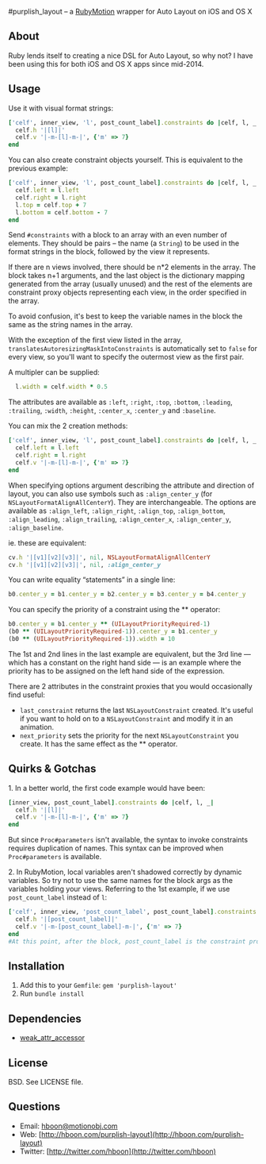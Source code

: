 #purplish\_layout – a [RubyMotion](http://rubymotion.com) wrapper for Auto Layout on iOS and OS X

About
---
Ruby lends itself to creating a nice DSL for Auto Layout, so why not? I have been using this for both iOS and OS X apps since mid-2014.

Usage
---
Use it with visual format strings:

```ruby
['celf', inner_view, 'l', post_count_label].constraints do |celf, l, _|
  celf.h '|[l]|'
  celf.v '|-m-[l]-m-|', {'m' => 7}
end
```

You can also create constraint objects yourself. This is equivalent to the previous example:

```ruby
['celf', inner_view, 'l', post_count_label].constraints do |celf, l, _|
  celf.left = l.left
  celf.right = l.right
  l.top = celf.top + 7
  l.bottom = celf.bottom - 7
end
```

Send `#constraints` with a block to an array with an even number of elements. They should be pairs – the name (a `String`) to be used in the format strings in the block, followed by the view it represents.

If there are n views involved, there should be n*2 elements in the array. The block takes n+1 arguments, and the last object is the dictionary mapping generated from the array (usually unused) and the rest of the elements are constraint proxy objects representing each view, in the order specified in the array.

To avoid confusion, it's best to keep the variable names in the block the same as the string names in the array.

With the exception of the first view listed in the array, `translatesAutoresizingMaskIntoConstraints` is automatically set to `false` for every view, so you'll want to specify the outermost view as the first pair.

A multipler can be supplied:

```ruby
  l.width = celf.width * 0.5
```

The attributes are available as `:left`, `:right`, `:top`, `:bottom`, `:leading`, `:trailing`, `:width`, `:height`, `:center_x`, `:center_y` and `:baseline`.

You can mix the 2 creation methods:

```ruby
['celf', inner_view, 'l', post_count_label].constraints do |celf, l, _|
  celf.left = l.left
  celf.right = l.right
  celf.v '|-m-[l]-m-|', {'m' => 7}
end
```

When specifying options argument describing the attribute and direction of layout, you can also use symbols such as `:align_center_y` (for `NSLayoutFormatAlignAllCenterY`). They are interchangeable. The options are available as `:align_left`, `:align_right`, `:align_top`, `:align_bottom`, `:align_leading`, `:align_trailing`, `:align_center_x`, `:align_center_y`, `:align_baseline`.

ie. these are equivalent:

```ruby
cv.h '|[v1][v2][v3]|', nil, NSLayoutFormatAlignAllCenterY
cv.h '|[v1][v2][v3]|', nil, :align_center_y
```

You can write equality “statements” in a single line:

```ruby
b0.center_y = b1.center_y = b2.center_y = b3.center_y = b4.center_y
```

You can specify the priority of a constraint using the ** operator:

```ruby
b0.center_y = b1.center_y ** (UILayoutPriorityRequired-1)
(b0 ** (UILayoutPriorityRequired-1)).center_y = b1.center_y
(b0 ** (UILayoutPriorityRequired-1)).width = 10
```

The 1st and 2nd lines in the last example are equivalent, but the 3rd line — which has a constant on the right hand side — is an example where the priority has to be assigned on the left hand side of the expression.

There are 2 attributes in the constraint proxies that you would occasionally find useful:

* `last_constraint` returns the last `NSLayoutConstraint` created. It's useful if you want to hold on to a `NSLayoutConstraint` and modify it in an animation.
* `next_priority` sets the priority for the next `NSLayoutConstraint` you create. It has the same effect as the ** operator.

Quirks & Gotchas
---
1\. In a better world, the first code example would have been:

```ruby
[inner_view, post_count_label].constraints do |celf, l, _|
  celf.h '|[l]|'
  celf.v '|-m-[l]-m-|', {'m' => 7}
end
```

But since `Proc#parameters` isn't available, the syntax to invoke constraints requires duplication of names. This syntax can be improved when `Proc#parameters` is available.

2\. In RubyMotion, local variables aren't shadowed correctly by dynamic variables. So try not to use the same names for the block args as the variables holding your views. Referring to the 1st example, if we use `post_count_label` instead of `l`:

```ruby
['celf', inner_view, 'post_count_label', post_count_label].constraints do |celf, post_count_label, _|
  celf.h '|[post_count_label]|'
  celf.v '|-m-[post_count_label]-m-|', {'m' => 7}
end
#At this point, after the block, post_count_label is the constraint proxy, and not the label as one might expect.
```

Installation
---
1. Add this to your `Gemfile`: `gem 'purplish-layout'`
2. Run `bundle install`

Dependencies
---
* [weak\_attr\_accessor](https://github.com/hboon/weak_attr_accessor)

License
---
BSD. See LICENSE file.

Questions
---
* Email: [hboon@motionobj.com](mailto:hboon@motionobj.com)
* Web: [http://hboon.com/purplish-layout](http://hboon.com/purplish-layout)
* Twitter: [http://twitter.com/hboon](http://twitter.com/hboon)
